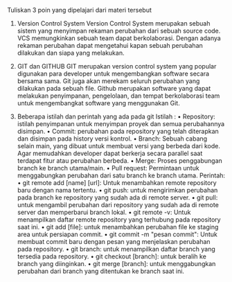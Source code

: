 Tuliskan 3 poin yang dipelajari dari materi tersebut

1.	Version Control System 
Version Control System merupakan sebuah sistem yang menyimpan rekaman perubahan dari sebuah source code. VCS memungkinkan sebuah team dapat berkolaborasi. Dengan adanya rekaman perubahan dapat mengetahui kapan sebuah perubahan dilakukan dan siapa yang melakukan. 

2.	GIT dan GITHUB
GIT merupakan version control system yang popular digunakan para developer untuk mengembangkan software secara bersama sama. Git juga akan merekam seluruh perubahan yang dilakukan pada sebuah file. Github merupakan software yang dapat melakukan penyimpanan, pengelolaan, dan  tempat berkolaborasi team untuk mengembangkat software yang menggunakan Git. 
3.	Beberapa istilah dan perintah yang ada pada git
Istilah :
•	Repository: istilah penyimpanan untuk menyimpan proyek dan semua perubahannya disimpan.
•	Commit: perubahan pada repository yang telah diterapkan dan disimpan pada history versi kontrol.
•	Branch: Sebuah cabang selain main, yang dibuat untuk membuat versi yang berbeda dari kode. Agar memudahkan developer dapat berkerja secara parallel saat terdapat fitur atau perubahan berbeda. 
•	Merge: Proses penggabungan branch ke branch utama/main. 
•	Pull request: Permintaan untuk menggabungkan perubahan dari satu branch ke branch utama.
Perintah:  
•	git remote add [name] [url]:  Untuk menambahkan remote repository baru dengan nama tertentu.
•	git push: untuk mengirimkan perubahan  pada branch ke repository yang sudah ada di remote server.
•	git pull: untuk mengambil perubahan dari repository yang sudah ada di remote server dan memperbarui branch lokal.
•	git remote -v: Untuk menampilkan daftar remote repository yang terhubung pada repository saat ini.
•	git add [file]: untuk menambahkan perubahan file ke staging area untuk persiapan commit.
•	git commit -m "pesan commit": Untuk membuat commit baru dengan pesan yang menjelaskan perubahan pada repository.
•	git branch: untuk menampilkan daftar branch yang tersedia pada repository.
•	git checkout [branch]: untuk beralih ke branch yang diinginkan.
•	git merge [branch]: untuk menggabungkan perubahan dari branch yang ditentukan ke branch saat ini.
